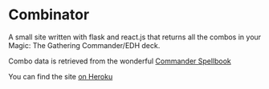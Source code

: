 # Combinator
A small site written with flask and react.js that returns all the combos in your Magic: The Gathering Commander/EDH deck.

Combo data is retrieved from the wonderful [Commander Spellbook](https://commanderspellbook.com/)

You can find the site [on Heroku](https://mtg-combinator.herokuapp.com/)

